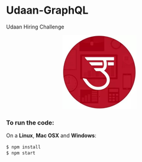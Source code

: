 # Udaan-GraphQL
Udaan Hiring Challenge

<p align="center">
  <img width="200" height="200" src="images/udaan-logo.jpg">
</p>

### To run the code:

On a **Linux**, **Mac OSX** and **Windows**:

```
$ npm install 
$ npm start
```

